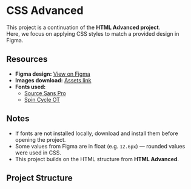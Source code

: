 # CSS Advanced

This project is a continuation of the **HTML Advanced project**.  
Here, we focus on applying CSS styles to match a provided design in Figma.  

## Resources
- **Figma design:** [View on Figma](https://www.figma.com/file/XXXX/ALX-CSS-Advanced)  
- **Images download:** [Assets link](https://example.com/download/images)  
- **Fonts used:** 
  - [Source Sans Pro](https://fonts.google.com/specimen/Source+Sans+Pro)  
  - [Spin Cycle OT](https://www.fonts.com/font/esselte/itc-spin-cycle)  

## Notes
- If fonts are not installed locally, download and install them before opening the project.  
- Some values from Figma are in float (e.g. `12.6px`) — rounded values were used in CSS.  
- This project builds on the HTML structure from **HTML Advanced**.  

## Project Structure
